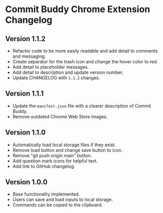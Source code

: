 # Commit Buddy Chrome Extension Changelog

## Version 1.1.2

- Refactor code to be more easily readable and add detail to comments and messaging.
- Create separator for the trash icon and change the hover color to red.
- Add detail to placeholder messages.
- Add detail to description and update version number.
- Update CHANGELOG with `1.1.2` changes.

## Version 1.1.1

- Update the `manifest.json` file with a clearer description of Commit Buddy.
- Remove outdated Chrome Web Store images.

## Version 1.1.0

- Automatically load local storage files if they exist.
- Remove load button and change save button to icon.
- Remove "git push origin main" button.
- Add question mark icons for helpful text.
- Add link to GitHub changelog.

## Version 1.0.0

- Base functionality implemented.
- Users can save and load inputs to local storage.
- Commands can be copied to the clipboard.
